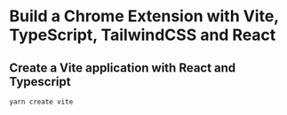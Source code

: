 # Build a Chrome Extension with Vite, TypeScript, TailwindCSS and React

## Create a Vite application with React and Typescript

```
yarn create vite
```

